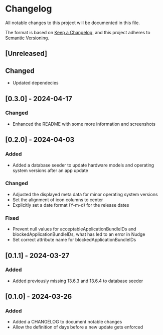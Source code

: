# Changelog

All notable changes to this project will be documented in this file.

The format is based on [Keep a Changelog](https://keepachangelog.com/en/1.1.0/),
and this project adheres to [Semantic Versioning](https://semver.org/spec/v2.0.0.html).

## [Unreleased]

## Changed

- Updated dependecies

## [0.3.0] - 2024-04-17

### Changed

- Enhanced the README with some more information and screenshots

## [0.2.0] - 2024-04-03

### Added

- Added a database seeder to update hardware models and operating system versions after an app update

### Changed

- Adjusted the displayed meta data for minor operating system versions
- Set the alignment of icon columns to center
- Explicitly set a date format (Y-m-d) for the release dates

### Fixed

- Prevent null values for acceptableApplicationBundleIDs and blockedApplicationBundleIDs, what has led to an error in Nudge
- Set correct attribute name for blockedApplicationBundleIDs

## [0.1.1] - 2024-03-27

### Added

- Added previously missing 13.6.3 and 13.6.4 to database seeder

## [0.1.0] - 2024-03-26

### Added

- Added a CHANGELOG to document notable changes
- Allow the definition of days before a new update gets enforced
